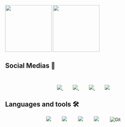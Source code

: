 <div>
  <img height="150em" src="https://github-readme-stats.vercel.app/api?username=lessamatheuss01&show_icons=true&theme=dracula&include_all_commits=true&count_private=true"/>
  <img height="150em" src="https://github-readme-stats.vercel.app/api/top-langs/?username=lessamatheuss01&layout=compact&langs_count=16&theme=dracula"/>
</div>

##  **Social Medias** :iphone: 

<br>
<div>
<p align="center">
    <a href="https://github.com/lessamatheuss01/">
        <img  src="https://img.shields.io/badge/github-%23100000.svg?&style=for-the-badge&logo=github&logoColor=white&link=mailto:https://github.com/lessamatheuss01">
    </a>
    &nbsp;&nbsp;&nbsp;&nbsp;&nbsp;&nbsp;&nbsp;
    <a href="mailto:matheus.lessa@sptech.school">
        <img src="https://img.shields.io/badge/gmail-D14836?&style=for-the-badge&logo=gmail&logoColor=white&link=mailto:matheus.lessa@sptech.school">
    </a>
    &nbsp;&nbsp;&nbsp;&nbsp;&nbsp;&nbsp;&nbsp;
    <a href="https://www.linkedin.com/in/matheuslessa22/">
        <img src="https://img.shields.io/badge/linkedin-%230077B5.svg?&style=for-the-badge&logo=linkedin&logoColor=white&link=mailto:https://www.linkedin.com/in/matheuslessa22/">
    </a>
   &nbsp;&nbsp;&nbsp;&nbsp;&nbsp;&nbsp;&nbsp;
    <a href="https://www.instagram.com/matheusssx_/">
      <img src="https://img.shields.io/badge/Instagram-E4405F?style=for-the-badge&logo=instagram&logoColor=white&link=mailto:https://www.instagram.com/matheusssx_/">
    </a>
</p>

  ## Languages and tools :hammer_and_wrench:

<p align="center">
    <img src="https://img.shields.io/badge/HTML5-E34F26?style=for-the-badge&logo=html5&logoColor=white">  
    &nbsp;&nbsp;&nbsp;&nbsp;&nbsp;&nbsp;&nbsp;
    <img src="https://img.shields.io/badge/CSS3-1572B6?style=for-the-badge&logo=css3&logoColor=white">
    &nbsp;&nbsp;&nbsp;&nbsp;&nbsp;&nbsp;&nbsp;
    <img src="https://img.shields.io/badge/JavaScript-323330?style=for-the-badge&logo=javascript&logoColor=F7DF1E">
    &nbsp;&nbsp;&nbsp;&nbsp;&nbsp;&nbsp;&nbsp;
    <img src="https://img.shields.io/badge/MySQL-00000F?style=for-the-badge&logo=mysql&logoColor=white">
    &nbsp;&nbsp;&nbsp;&nbsp;&nbsp;&nbsp;&nbsp;
    <img alt="Git" src="https://img.shields.io/badge/git-%23F05033.svg?style=for-the-badge&logo=git&logoColor=white"/>
</p>
